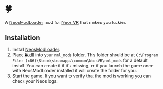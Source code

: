 # 🍀

A [NeosModLoader](https://github.com/zkxs/NeosModLoader) mod for [Neos VR](https://neos.com/) that makes you luckier.

## Installation
1. Install [NeosModLoader](https://github.com/zkxs/NeosModLoader).
1. Place [🍀.dll](https://github.com/art0007i/🍀/releases/latest/download/🍀.dll) into your `nml_mods` folder. This folder should be at `C:\Program Files (x86)\Steam\steamapps\common\NeosVR\nml_mods` for a default install. You can create it if it's missing, or if you launch the game once with NeosModLoader installed it will create the folder for you.
1. Start the game. If you want to verify that the mod is working you can check your Neos logs.